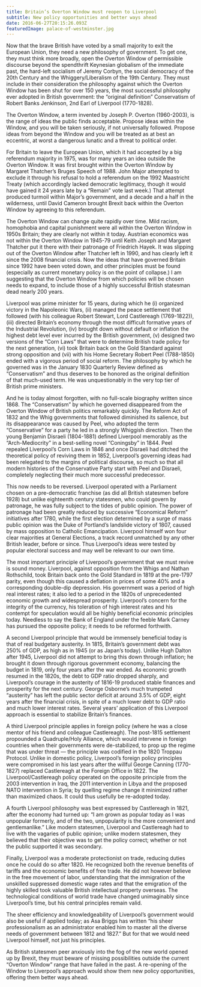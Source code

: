 ```yaml
---
title: Britain’s Overton Window must reopen to Liverpool
subtitle: New policy opportunities and better ways ahead
date: 2016-06-27T20:15:26.093Z
featuredImage: palace-of-westminster.jpg
---
```

Now that the brave British have voted by a small majority to exit the European Union, they need a new philosophy of government. To get one, they must think more broadly, open the Overton Window of permissible discourse beyond the spendthrift Keynesian globalism of the immediate past, the hard-left socialism of Jeremy Corbyn, the social democracy of the 20th Century and the Whiggery/Liberalism of the 19th Century. They must include in their consideration the philosophy against which the Overton Window has been shut for over 150 years, the most successful philosophy ever adopted in British government: the “original definition” Conservatism of Robert Banks Jenkinson, 2nd Earl of Liverpool (1770-1828).

The Overton Window, a term invented by Joseph P. Overton (1960-2003), is the range of ideas the public finds acceptable. Propose ideas within the Window, and you will be taken seriously, if not universally followed. Propose ideas from beyond the Window and you will be treated as at best an eccentric, at worst a dangerous lunatic and a threat to political order.

For Britain to leave the European Union, which it had accepted by a big referendum majority in 1975, was for many years an idea outside the Overton Window. It was first brought within the Overton Window by Margaret Thatcher’s Bruges Speech of 1988. John Major attempted to exclude it through his refusal to hold a referendum on the 1992 Maastricht Treaty (which accordingly lacked democratic legitimacy, though it would have gained it 24 years late by a “Remain” vote last week.) That attempt produced turmoil within Major’s government, and a decade and a half in the wilderness, until David Cameron brought Brexit back within the Overton Window by agreeing to this referendum.

The Overton Window can change quite rapidly over time. Mild racism, homophobia and capital punishment were all within the Overton Window in 1950s Britain; they are clearly not within it today. Austrian economics was not within the Overton Window in 1945-79 until Keith Joseph and Margaret Thatcher put it there with their patronage of Friedrich Hayek. It was slipping out of the Overton Window after Thatcher left in 1990, and has clearly left it since the 2008 financial crisis. Now the ideas that have governed Britain since 1992 have been voted down, and other principles must be found (especially as current monetary policy is on the point of collapse.) I am suggesting that the Overton Window from which policies will be chosen needs to expand, to include those of a highly successful British statesman dead nearly 200 years.

Liverpool was prime minister for 15 years, during which he (i) organized victory in the Napoleonic Wars, (ii) managed the peace settlement that followed (with his colleague Robert Stewart, Lord Castlereagh (1769-1822)), (iii) directed Britain’s economy through the most difficult formative years of the Industrial Revolution, (iv) brought down without default or inflation the highest debt level ever incurred by the British government, (v) designed two versions of the “Corn Laws” that were to determine British trade policy for the next generation, (vi) took Britain back on the Gold Standard against strong opposition and (vii) with his Home Secretary Robert Peel (1788-1850) ended with a vigorous period of social reform. The philosophy by which he governed was in the January 1830 Quarterly Review defined as “Conservatism” and thus deserves to be honored as the original definition of that much-used term. He was unquestionably in the very top tier of British prime ministers.

And he is today almost forgotten, with no full-scale biography written since 1868. The “Conservatism” by which he governed disappeared from the Overton Window of British politics remarkably quickly. The Reform Act of 1832 and the Whig governments that followed diminished its salience, but its disappearance was caused by Peel, who adopted the term “Conservative” for a party he led in a strongly Whiggish direction. Then the young Benjamin Disraeli (1804-1881) defined Liverpool memorably as the “Arch-Mediocrity” in a best-selling novel “Coningsby” in 1844. Peel repealed Liverpool’s Corn Laws in 1846 and once Disraeli had ditched the theoretical policy of reviving them in 1852, Liverpool’s governing ideas had been relegated to the margins of political discourse, so much so that all modern histories of the Conservative Party start with Peel and Disraeli, completely neglecting their much more successful predecessor.

This now needs to be reversed. Liverpool operated with a Parliament chosen on a pre-democratic franchise (as did all British statesmen before 1928) but unlike eighteenth century statesmen, who could govern by patronage, he was fully subject to the tides of public opinion. The power of patronage had been greatly reduced by successive “Economical Reform” initiatives after 1780, while the first election determined by a surge of mass public opinion was the Duke of Portland’s landslide victory of 1807, caused by mass opposition to Catholic Emancipation. Liverpool himself won four clear majorities at General Elections, a track record unmatched by any other British leader, before or since. Thus Liverpool’s ideas were tested by popular electoral success and may well be relevant to our own time.

The most important principle of Liverpool’s government that we must revive is sound money. Liverpool, against opposition from the Whigs and Nathan Rothschild, took Britain back onto the Gold Standard in 1819 at the pre-1797 parity, even though this caused a deflation in prices of some 40% and a corresponding double-dip depression. His government was a period of high real interest rates; it also led to a period in the 1820s of unprecedented economic growth and widespread prosperity. Liverpool’s concern for the integrity of the currency, his toleration of high interest rates and his contempt for speculation would all be highly beneficial economic principles today. Needless to say the Bank of England under the feeble Mark Carney has pursued the opposite policy; it needs to be reformed forthwith.

A second Liverpool principle that would be immensely beneficial today is that of real budgetary austerity. In 1815, Britain’s government debt was 250% of GDP, as high as in 1945 (or as Japan’s today). Unlike Hugh Dalton after 1945, Liverpool did not attempt to bring this down through inflation; he brought it down through rigorous government economy, balancing the budget in 1819, only four years after the war ended. As economic growth resumed in the 1820s, the debt to GDP ratio dropped sharply, and Liverpool’s courage in the austerity of 1816-19 produced stable finances and prosperity for the next century. George Osborne’s much trumpeted “austerity” has left the public sector deficit at around 3.5% of GDP, eight years after the financial crisis, in spite of a much lower debt to GDP ratio and much lower interest rates. Several years’ application of this Liverpool approach is essential to stabilize Britain’s finances.

A third Liverpool principle applies in foreign policy (where he was a close mentor of his friend and colleague Castlereagh). The post-1815 settlement propounded a Quadruple/Holy Alliance, which would intervene in foreign countries when their governments were de-stabilized, to prop up the regime that was under threat — the principle was codified in the 1820 Troppau Protocol. Unlike in domestic policy, Liverpool’s foreign policy principles were compromised in his last years after the willful George Canning (1770-1827) replaced Castlereagh at the Foreign Office in 1822. The Liverpool/Castlereagh policy operated on the opposite principle from the 2003 intervention in Iraq, the 2011 intervention in Libya and the proposed NATO intervention in Syria; by quelling regime change it minimized rather than maximized chaos. It could thus usefully be re-adopted today.

A fourth Liverpool philosophy was best expressed by Castlereagh in 1821, after the economy had turned up: “I am grown as popular today as I was unpopular formerly, and of the two, unpopularity is the more convenient and gentlemanlike.” Like modern statesmen, Liverpool and Castlereagh had to live with the vagaries of public opinion; unlike modern statesmen, they believed that their objective was to get the policy correct; whether or not the public supported it was secondary.

Finally, Liverpool was a moderate protectionist on trade, reducing duties once he could do so after 1820. He recognized both the revenue benefits of tariffs and the economic benefits of free trade. He did not however believe in the free movement of labor, understanding that the immigration of the unskilled suppressed domestic wage rates and that the emigration of the highly skilled took valuable British intellectual property overseas. The technological conditions of world trade have changed unimaginably since Liverpool’s time, but his central principles remain valid.

The sheer efficiency and knowledgeability of Liverpool’s government would also be useful if applied today; as Asa Briggs has written “his sheer professionalism as an administrator enabled him to master all the diverse needs of government between 1812 and 1827.” But for that we would need Liverpool himself, not just his principles.

As British statesmen peer anxiously into the fog of the new world opened up by Brexit, they must beware of missing possibilities outside the current “Overton Window” range that have failed in the past. A re-opening of the Window to Liverpool’s approach would show them new policy opportunities, offering them better ways ahead.